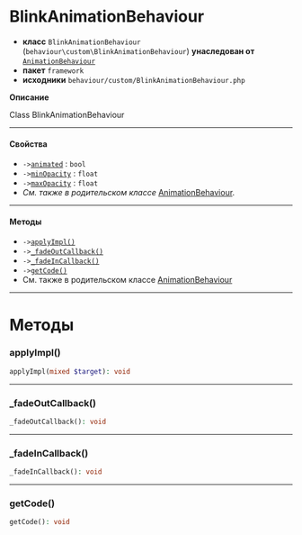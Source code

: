 # BlinkAnimationBehaviour

- **класс** `BlinkAnimationBehaviour` (`behaviour\custom\BlinkAnimationBehaviour`) **унаследован от** [`AnimationBehaviour`](https://github.com/jphp-compiler/develnext/blob/master/dn-app-framework/api-docs/classes/php/gui/framework/behaviour/custom/AnimationBehaviour.ru.md)
- **пакет** `framework`
- **исходники** `behaviour/custom/BlinkAnimationBehaviour.php`

**Описание**

Class BlinkAnimationBehaviour

---

#### Свойства

- `->`[`animated`](#prop-animated) : `bool`
- `->`[`minOpacity`](#prop-minopacity) : `float`
- `->`[`maxOpacity`](#prop-maxopacity) : `float`
- *См. также в родительском классе* [AnimationBehaviour](https://github.com/jphp-compiler/develnext/blob/master/dn-app-framework/api-docs/classes/php/gui/framework/behaviour/custom/AnimationBehaviour.ru.md).

---

#### Методы

- `->`[`applyImpl()`](#method-applyimpl)
- `->`[`_fadeOutCallback()`](#method-_fadeoutcallback)
- `->`[`_fadeInCallback()`](#method-_fadeincallback)
- `->`[`getCode()`](#method-getcode)
- См. также в родительском классе [AnimationBehaviour](https://github.com/jphp-compiler/develnext/blob/master/dn-app-framework/api-docs/classes/php/gui/framework/behaviour/custom/AnimationBehaviour.ru.md)

---
# Методы

<a name="method-applyimpl"></a>

### applyImpl()
```php
applyImpl(mixed $target): void
```

---

<a name="method-_fadeoutcallback"></a>

### _fadeOutCallback()
```php
_fadeOutCallback(): void
```

---

<a name="method-_fadeincallback"></a>

### _fadeInCallback()
```php
_fadeInCallback(): void
```

---

<a name="method-getcode"></a>

### getCode()
```php
getCode(): void
```